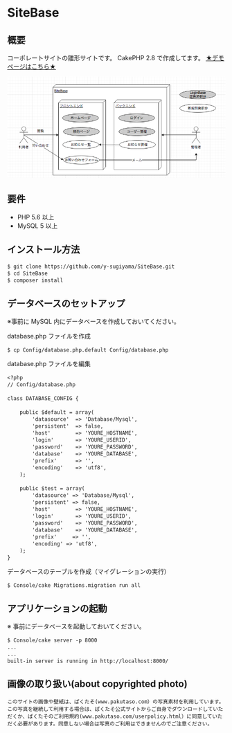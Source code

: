 # SiteBase

## 概要
コーポレートサイトの雛形サイトです。
CakePHP 2.8 で作成してます。
[★デモページはこちら★](http://sitebase.sustainable-future.xyz/)

![概要](https://raw.githubusercontent.com/y-sugiyama/SiteBase/master/webroot/img/sitebase.png)

## 要件

- PHP 5.6 以上
- MySQL 5 以上

## インストール方法

```
$ git clone https://github.com/y-sugiyama/SiteBase.git
$ cd SiteBase
$ composer install
```

## データベースのセットアップ

※事前に MySQL 内にデータベースを作成しておいてください。

database.php ファイルを作成

```
$ cp Config/database.php.default Config/database.php
```

database.php ファイルを編集

```
<?php
// Config/database.php

class DATABASE_CONFIG {

	public $default = array(
		'datasource'  => 'Database/Mysql',
		'persistent'  => false,
		'host'        => 'YOURE_HOSTNAME',
		'login'       => 'YOURE_USERID',
		'password'    => 'YOURE_PASSWORD',
		'database'    => 'YOURE_DATABASE',
		'prefix'      => '',
		'encoding'    => 'utf8',
	);

	public $test = array(
		'datasource' => 'Database/Mysql',
		'persistent' => false,
		'host'        => 'YOURE_HOSTNAME',
		'login'       => 'YOURE_USERID',
		'password'    => 'YOURE_PASSWORD',
		'database'    => 'YOURE_DATABASE',
		'prefix'     => '',
		'encoding' => 'utf8',
	);
}
```

データベースのテーブルを作成（マイグレーションの実行）
```
$ Console/cake Migrations.migration run all
```

## アプリケーションの起動

※ 事前にデータベースを起動しておいてください。

```
$ Console/cake server -p 8000
...
...
built-in server is running in http://localhost:8000/
```


## 画像の取り扱い(about copyrighted photo)

```
このサイトの画像や壁紙は、ぱくたそ(www.pakutaso.com）の写真素材を利用しています。この写真を継続して利用する場合は、ぱくたそ公式サイトからご自身でダウンロードしていただくか、ぱくたそのご利用規約(www.pakutaso.com/userpolicy.html）に同意していただく必要があります。同意しない場合は写真のご利用はできませんのでご注意ください。
```
